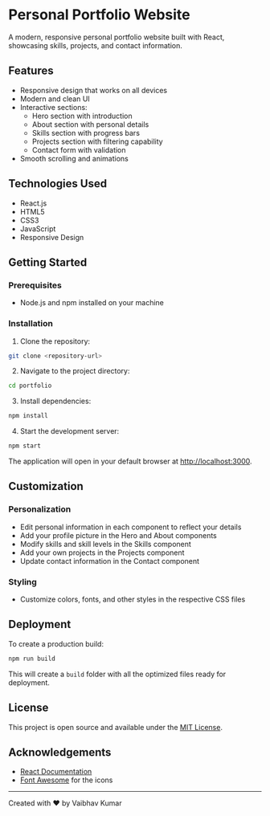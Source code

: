 # Personal Portfolio Website

A modern, responsive personal portfolio website built with React, showcasing skills, projects, and contact information.

## Features

- Responsive design that works on all devices
- Modern and clean UI
- Interactive sections:
  - Hero section with introduction
  - About section with personal details
  - Skills section with progress bars
  - Projects section with filtering capability
  - Contact form with validation
- Smooth scrolling and animations

## Technologies Used

- React.js
- HTML5
- CSS3
- JavaScript
- Responsive Design

## Getting Started

### Prerequisites

- Node.js and npm installed on your machine

### Installation

1. Clone the repository:
```bash
git clone <repository-url>
```

2. Navigate to the project directory:
```bash
cd portfolio
```

3. Install dependencies:
```bash
npm install
```

4. Start the development server:
```bash
npm start
```

The application will open in your default browser at [http://localhost:3000](http://localhost:3000).

## Customization

### Personalization
- Edit personal information in each component to reflect your details
- Add your profile picture in the Hero and About components
- Modify skills and skill levels in the Skills component
- Add your own projects in the Projects component
- Update contact information in the Contact component

### Styling
- Customize colors, fonts, and other styles in the respective CSS files

## Deployment

To create a production build:

```bash
npm run build
```

This will create a `build` folder with all the optimized files ready for deployment.

## License

This project is open source and available under the [MIT License](LICENSE).

## Acknowledgements

- [React Documentation](https://reactjs.org/docs/getting-started.html)
- [Font Awesome](https://fontawesome.com/) for the icons

---

Created with ❤️ by Vaibhav Kumar